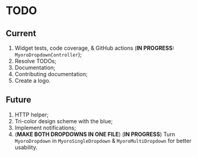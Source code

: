 # TODO

## Current

1. Widget tests, code coverage, & GitHub actions (**IN PROGRESS:** `MyoroDropdownController`);
1. Resolve TODOs;
1. Documentation;
1. Contributing documentation;
1. Create a logo.

## Future

1. HTTP helper;
1. Tri-color design scheme with the blue;
1. Implement notifications;
1. (**MAKE BOTH DROPDOWNS IN ONE FILE**) (**IN PROGRESS**) Turn `MyoroDropdown` in `MyoroSingleDropdown` & `MyoroMultiDropdown` for better usability.
